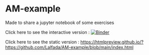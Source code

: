 # AM-example
Made to share a jupyter notebook of some exercises

Click here to see the interactive version : [![Binder](https://mybinder.org/badge_logo.svg)](https://mybinder.org/v2/gh/Lalfada/AM-example/HEAD?urlpath=https%3A%2F%2Fgithub.com%2FLalfada%2FAM-example%2Fblob%2Fmain%2Fam_exos.ipynb)

Click here to see the static version : https://htmlpreview.github.io/?https://github.com/Lalfada/AM-example/blob/main/index.html
